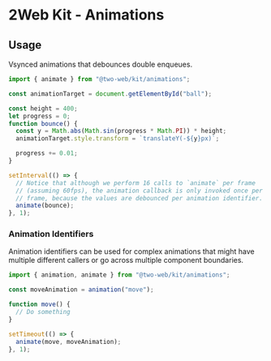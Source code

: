 # 2Web Kit - Animations

## Usage

Vsynced animations that debounces double enqueues.

```ts
import { animate } from "@two-web/kit/animations";

const animationTarget = document.getElementById("ball");

const height = 400;
let progress = 0;
function bounce() {
  const y = Math.abs(Math.sin(progress * Math.PI)) * height;
  animationTarget.style.transform = `translateY(-${y}px)`;

  progress += 0.01;
}

setInterval(() => {
  // Notice that although we perform 16 calls to `animate` per frame
  // (assuming 60fps), the animation callback is only invoked once per
  // frame, because the values are debounced per animation identifier.
  animate(bounce);
}, 1);
```

### Animation Identifiers

Animation identifiers can be used for complex animations that might have
multiple different callers or go across multiple component boundaries.

```ts
import { animation, animate } from "@two-web/kit/animations";

const moveAnimation = animation("move");

function move() {
  // Do something
}

setTimeout(() => {
  animate(move, moveAnimation);
}, 1);
```
